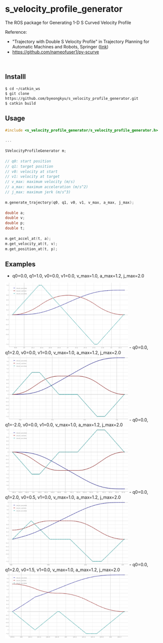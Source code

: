 # s_velocity_profile_generator

The ROS package for Generating 1-D S Curved Velocity Profile

Reference:
- "Trajectory with Double S Velocity Profile" in Trajectory Planning for Automatic Machines and Robots, Springer ([link](https://link.springer.com/book/10.1007/978-3-540-85629-0))
- https://github.com/nameofuser1/py-scurve

<br/>

## Installl

```
$ cd ~/catkin_ws
$ git clone https://github.com/byeongkyu/s_velocity_profile_generator.git
$ catkin build

```

## Usage

```cpp
#include <s_velocity_profile_generator/s_velocity_profile_generator.h>

...

SVelocityProfileGenerator m;

// q0: start position
// q1: target position
// v0: velocity at start
// v1: velocity at target
// v_max: maximum velocity (m/s)
// a_max: maximum acceleration (m/s^2)
// j_max: maximum jerk (m/s^3)

m.generate_trajectory(q0, q1, v0, v1, v_max, a_max, j_max);

double a;
double v;
double p;
double t;

m.get_accel_at(t, a);
m.get_velocity_at(t, v);
m.get_position_at(t, p);
```

## Examples
- q0=0.0, q1=1.0,  v0=0.0, v1=0.0, v_max=1.0, a_max=1.2, j_max=2.0
<img src="./doc/example1.png" width="80%"/>
- q0=0.0, q1=2.0,  v0=0.0, v1=0.0, v_max=1.0, a_max=1.2, j_max=2.0
<img src="./doc/example2.png" width="80%"/>
- q0=0.0, q1=-2.0, v0=0.0, v1=0.0, v_max=1.0, a_max=1.2, j_max=2.0
<img src="./doc/example3.png" width="80%"/>
- q0=0.0, q1=2.0,  v0=0.5, v1=0.0, v_max=1.0, a_max=1.2, j_max=2.0
<img src="./doc/example4.png" width="80%"/>
- q0=0.0, q1=2.0,  v0=1.5, v1=0.0, v_max=1.0, a_max=1.2, j_max=2.0
<img src="./doc/example5.png" width="80%"/>
